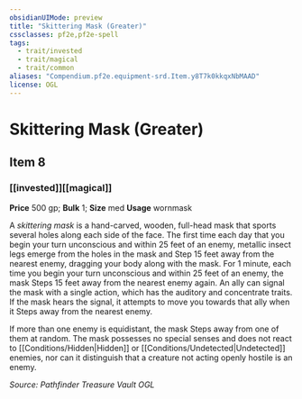 ```yaml
---
obsidianUIMode: preview
title: "Skittering Mask (Greater)"
cssclasses: pf2e,pf2e-spell
tags:
  - trait/invested
  - trait/magical
  - trait/common
aliases: "Compendium.pf2e.equipment-srd.Item.y8T7k0kkqxNbMAAD"
license: OGL
---
```

# Skittering Mask (Greater)
## Item 8
### [[invested]][[magical]]


**Price** 500 gp; 
**Bulk** 1; **Size** med
**Usage** wornmask

A _skittering mask_ is a hand-carved, wooden, full-head mask that sports several holes along each side of the face. The first time each day that you begin your turn unconscious and within 25 feet of an enemy, metallic insect legs emerge from the holes in the mask and Step 15 feet away from the nearest enemy, dragging your body along with the mask. For 1 minute, each time you begin your turn unconscious and within 25 feet of an enemy, the mask Steps 15 feet away from the nearest enemy again. An ally can signal the mask with a single action, which has the auditory and concentrate traits. If the mask hears the signal, it attempts to move you towards that ally when it Steps away from the nearest enemy.

If more than one enemy is equidistant, the mask Steps away from one of them at random. The mask possesses no special senses and does not react to [[Conditions/Hidden|Hidden]] or [[Conditions/Undetected|Undetected]] enemies, nor can it distinguish that a creature not acting openly hostile is an enemy.

*Source: Pathfinder Treasure Vault*
*OGL*